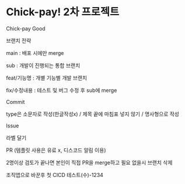 # Chick-pay! 2차 프로젝트

Chick-pay Good

브랜치 전략

main : 배포 시에만 merge

sub : 개발이 진행되는 통합 브랜치

feat/기능명 : 개별 기능별 개발 브랜치

fix/수정내용 : 테스트 및 버그 수정 후 sub에 merge

Commit

type은 소문자로 작성(한글작성x) / 제목 끝에 마침표 넣지 않기 / 명사형으로 작성

Issue

라벨 달기

PR (템플릿 사용은 유료 x, 디스코드 알림 이용)

2명이상 검토가 끝나면 본인이 직접 PR을 merge하고 필요 없을시 브랜치 삭제


조직앱으로 바꾼후 첫 CICD 테스트(수)-1234

